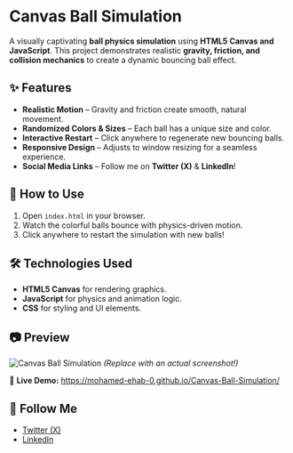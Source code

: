# Canvas Ball Simulation

A visually captivating **ball physics simulation** using **HTML5 Canvas and JavaScript**. This project demonstrates realistic **gravity, friction, and collision mechanics** to create a dynamic bouncing ball effect.

## ✨ Features
- **Realistic Motion** – Gravity and friction create smooth, natural movement.
- **Randomized Colors & Sizes** – Each ball has a unique size and color.
- **Interactive Restart** – Click anywhere to regenerate new bouncing balls.
- **Responsive Design** – Adjusts to window resizing for a seamless experience.
- **Social Media Links** – Follow me on **Twitter (X)** & **LinkedIn**!

## 🚀 How to Use
1. Open `index.html` in your browser.
2. Watch the colorful balls bounce with physics-driven motion.
3. Click anywhere to restart the simulation with new balls!

## 🛠️ Technologies Used
- **HTML5 Canvas** for rendering graphics.
- **JavaScript** for physics and animation logic.
- **CSS** for styling and UI elements.

## 📷 Preview
![Canvas Ball Simulation](path/to/screenshot.png) *(Replace with an actual screenshot!)*

🔗 **Live Demo:** https://mohamed-ehab-0.github.io/Canvas-Ball-Simulation/ 

## 📌 Follow Me
- [Twitter (X)](https://x.com/M7mdEhab0)
- [LinkedIn](https://www.linkedin.com/in/mohamed-ehab-220491357/)
